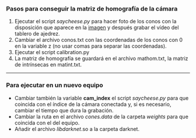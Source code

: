 ### Pasos para conseguir la matriz de homografía de la cámara
1. Ejecutar el script _saycheese.py_ para hacer foto de los conos con la disposición que aparece en la [imagen](disposition.png) y después grabar el vídeo del tablero de ajedrez.
2. Cambiar el archivo conos.txt con las coordenadas de los conos con 0 en la variable z (no usar comas para separar las coordenadas).
3. Ejecutar el script calibration.py
4. La matriz de homografía se guardará en el archivo mathom.txt, la matriz de intrínsecas en matint.txt.
---
### Para ejecutar en un nuevo equipo
- Cambiar también la variable **cam_index** el script _saycheese.py_ para que coincida con el índice de la cámara conectada y, si es necesario, cambiar el tiempo que dura la grabación.
- Cambiar la ruta en el archivo _cones.data_ de la carpeta _weights_ para que coincida con el del equipo.
- Añadir el archivo _libdarknet_.so a la carpeta darknet.